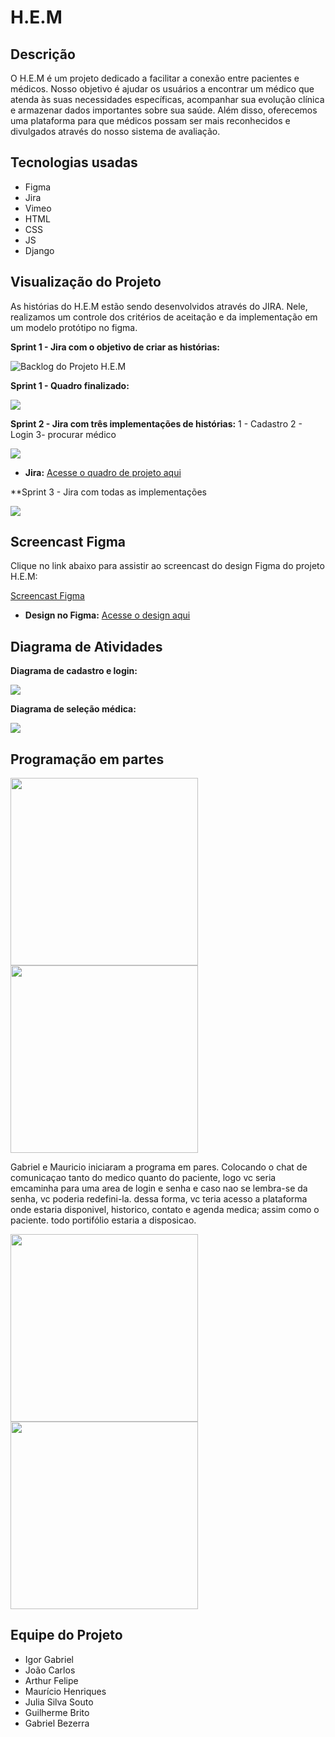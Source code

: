 # H.E.M

## Descrição

O H.E.M é um projeto dedicado a facilitar a conexão entre pacientes e médicos. Nosso objetivo é ajudar os usuários a encontrar um médico que atenda às suas necessidades específicas, acompanhar sua evolução clínica e armazenar dados importantes sobre sua saúde. Além disso, oferecemos uma plataforma para que médicos possam ser mais reconhecidos e divulgados através do nosso sistema de avaliação.

## Tecnologias usadas

- Figma
- Jira
- Vimeo
- HTML
- CSS
- JS
- Django 

## Visualização do Projeto

As histórias do H.E.M estão sendo desenvolvidos através do JIRA. Nele, realizamos um controle dos critérios de aceitação e da implementação em um modelo protótipo no figma.

**Sprint 1 - Jira com o objetivo de criar as histórias:**

![Backlog do Projeto H.E.M](jira.png)

**Sprint 1 - Quadro finalizado:**

![](QuadroSprint1Finalizado.png)

**Sprint 2 - Jira com três implementações de histórias:**
1 - Cadastro
2 - Login
3- procurar médico

![](Sprint2Jira.png)


- **Jira:** [Acesse o quadro de projeto aqui](https://unicap-team-slife.atlassian.net/jira/software/projects/SCRUM/boards/1)

**Sprint 3 - Jira com todas as implementações

![](Captura%20de%20tela%202024-11-28%20220357.png)


## Screencast Figma

Clique no link abaixo para assistir ao screencast do design Figma do projeto H.E.M:

[Screencast Figma](https://vimeo.com/1008266560?share=copy)

- **Design no Figma:** [Acesse o design aqui](https://www.figma.com/design/QYBP6Imj2G5svue2oD7ptj/H.E.M?m=auto&t=DkIXqvCKssu7uQRm-6)

## Diagrama de Atividades

**Diagrama de cadastro e login:**

![](diagramaCadastro-login.jpg)

**Diagrama de seleção médica:**

![](seleçãoMédica.jpg)

## Programação em partes
<img src="dupla1.jpg" width="300">
<img src="dupla12.jpg" width="300">

Gabriel e Mauricio iniciaram a programa em pares. Colocando o chat de comunicaçao tanto do medico quanto do paciente, logo vc seria emcaminha para uma area de login e senha e caso nao se lembra-se da senha, vc poderia redefini-la. dessa forma, vc teria acesso a plataforma onde estaria disponivel, historico, contato e agenda medica; assim como o paciente. todo portifólio estaria a disposicao. 

<img src="dupla2.jpg" width="300">
<img src="dupla22.jpg" width="300">

## Equipe do Projeto

- Igor Gabriel
- João Carlos
- Arthur Felipe
- Maurício Henriques
- Julia Silva Souto
- Guilherme Brito
- Gabriel Bezerra
